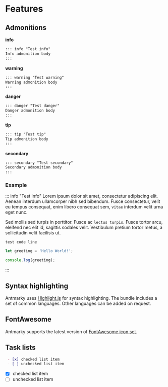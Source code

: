 # Features

## Admonitions

**info**

```md
::: info "Test info"
Info admonition body
:::
```

**warning**

```md
::: warning "Test warning"
Warning admonition body
:::
```

**danger**

```md
::: danger "Test danger"
Danger admonition body
:::
```

**tip**

```md
::: tip "Test tip"
Tip admonition body
:::
```

**secondary**

```md
::: secondary "Test secondary"
Secondary admonition body
:::
```

### Example

::: info "Test info"
Lorem ipsum dolor sit amet, consectetur adipiscing elit. Aenean interdum ullamcorper nibh sed bibendum. Fusce consectetur, velit eu tempus consequat, enim libero consequat sem, `vitae` interdum velit urna eget nunc.

Sed mollis sed turpis in porttitor. Fusce ac `lectus turpis`. Fusce tortor arcu, eleifend nec elit id, sagittis sodales velit. Vestibulum pretium tortor metus, a sollicitudin velit facilisis ut.

`test code line`

```js
let greeting = 'Hello World!';

console.log(greeting);
```
:::

## Syntax highlighting

Antmarky uses [Highlight.js](https://highlightjs.org) for syntax highlighting. The bundle includes a set of common languages. Other languages can be added on request.

## FontAwesome

Antmarky supports the latest version of [FontAwesome icon set](https://fontawesome.com/v6.0/icons?m=free).

## Task lists

```md
 - [x] checked list item
 - [ ] unchecked list item
```

 - [x] checked list item
 - [ ] unchecked list item